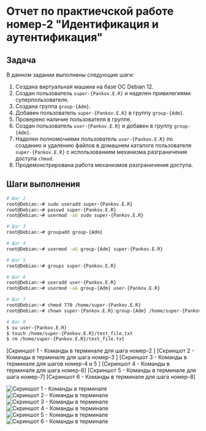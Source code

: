 # Отчет по практиечской работе номер-2 "Идентификация и аутентификация"

## Задача

В данном задании выполнены следующие шаги:

1. Создана виртуальная машина на базе ОС Debian 12.
2. Создан пользователь `super-{Pankov.E.R}` и наделен привилегиями суперпользователя.
3. Создана группа `group-{Adm}`.
4. Добавен пользователь `super-{Pankov.E.R}` в группу `group-{Adm}`.
5. Проверено наличие пользователя в группе.
6. Создан пользователь `user-{Pankov.E.R}` и добавен в группу `group-{Adm}`.
7. Наделен полномочиями пользователь `user-{Pankov.E.R}` по созданию и удалению файлов в домашнем каталоге пользователя `super-{Pankov.E.R}` с использованием механизма разграничения доступа `chmod`.
8. Продемонстрирована работа механизмов разграничения доступа.

## Шаги выполнения

```bash
# Шаг 2
root@Debian:~# sudo useradd super-{Pankov.E.R}
root@Debian:~# passwd super-{Pankov.E.R}
root@Debian:~# usermod -aG sudo super-{Pankov.E.R}

# Шаг 3
root@Debian:~# groupadd group-{Adm}

# Шаг 4
root@Debian:~# usermod -aG group-{Adm} super-{Pankov.E.R}

# Шаг 5
root@Debian:~# groups super-{Pankov.E.R}

# Шаг 6
root@Debian:~# useradd user-{Pankov.E.R}
root@Debian:~# usermod -aG group-{Adm} user-{Pankov.E.R}

# Шаг 7
root@Debian:~# chmod 770 /home/super-{Pankov.E.R}
root@Debian:~# chown super-{Pankov.E.R}:group-{Adm} /home/super-{Pankov.E.R}

# Шаг 8
$ su user-{Pankov.E.R}
$ touch /home/super-{Pankov.E.R}/test_file.txt
$ rm /home/super-{Pankov.E.R}/test_file.txt

```


[Скриншот 1 - Команды в терминале для шага номер-2 ]
[Скриншот 2 - Команды в терминале для шага номер-3 ]
[Скриншот 3 - Команды в терминале для шагов номер-4 и 5 ]
[Скриншот 4 - Команды в терминале для шага номер-6]
[Скриншот 5 - Команды в терминале для шага номер-7]
[Скриншот 6 - Команды в терминале для шага номер-8]

![Скриншот 1 - Команды в терминале ](https://i.imgur.com/qo81Qcv.png)
![Скриншот 2 - Команды в терминале ](https://i.imgur.com/JSaxrxt.png)
![Скриншот 3 - Команды в терминале ](https://i.imgur.com/McHHhLA.png)
![Скриншот 4 - Команды в терминале ](https://i.imgur.com/JSqseCt.png)
![Скриншот 5 - Команды в терминале ](https://i.imgur.com/4IfxE0c.png)
![Скриншот 6 - Команды в терминале ](https://i.imgur.com/eawYfDR.png)





